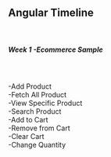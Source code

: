 <h2>Angular Timeline</h2><br>
<h5>Week 1 -Ecommerce Sample</h5> <br>
<br>
  -Add Product <br>
  -Fetch All Product<br>
  -View Specific Product<br>
  -Search Product<br>
  -Add to Cart<br>
  -Remove from Cart<br>
  -Clear Cart<br>
  -Change Quantity <br>
  
